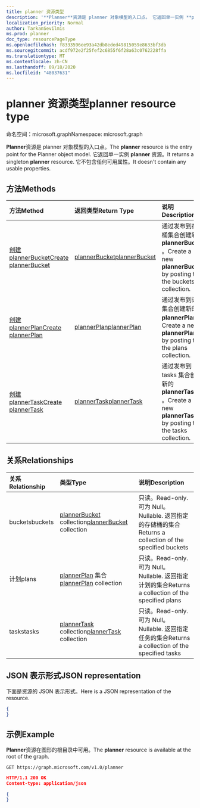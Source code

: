 ```yaml
---
title: planner 资源类型
description: '**Planner**资源是 planner 对象模型的入口点。 它返回单一实例 **planner** 资源。  它不包含任何可用属性。'
localization_priority: Normal
author: TarkanSevilmis
ms.prod: planner
doc_type: resourcePageType
ms.openlocfilehash: f8333596ee93a42db8eded49815059e8633bf3db
ms.sourcegitcommit: acdf972e2f25fef2c6855f6f28a63c0762228ffa
ms.translationtype: MT
ms.contentlocale: zh-CN
ms.lasthandoff: 09/18/2020
ms.locfileid: "48037631"
---
```

# <a name="planner-resource-type"></a><span data-ttu-id="5bf36-105">planner 资源类型</span><span class="sxs-lookup"><span data-stu-id="5bf36-105">planner resource type</span></span>

<span data-ttu-id="5bf36-106">命名空间：microsoft.graph</span><span class="sxs-lookup"><span data-stu-id="5bf36-106">Namespace: microsoft.graph</span></span>

<span data-ttu-id="5bf36-107">**Planner**资源是 planner 对象模型的入口点。</span><span class="sxs-lookup"><span data-stu-id="5bf36-107">The **planner** resource is the entry point for the Planner object model.</span></span> <span data-ttu-id="5bf36-108">它返回单一实例 **planner** 资源。</span><span class="sxs-lookup"><span data-stu-id="5bf36-108">It returns a singleton **planner** resource.</span></span>  <span data-ttu-id="5bf36-109">它不包含任何可用属性。</span><span class="sxs-lookup"><span data-stu-id="5bf36-109">It doesn't contain any usable properties.</span></span>


## <a name="methods"></a><span data-ttu-id="5bf36-110">方法</span><span class="sxs-lookup"><span data-stu-id="5bf36-110">Methods</span></span>

| <span data-ttu-id="5bf36-111">方法</span><span class="sxs-lookup"><span data-stu-id="5bf36-111">Method</span></span>           | <span data-ttu-id="5bf36-112">返回类型</span><span class="sxs-lookup"><span data-stu-id="5bf36-112">Return Type</span></span>    |<span data-ttu-id="5bf36-113">说明</span><span class="sxs-lookup"><span data-stu-id="5bf36-113">Description</span></span>|
|:---------------|:--------|:----------|
|[<span data-ttu-id="5bf36-114">创建 plannerBucket</span><span class="sxs-lookup"><span data-stu-id="5bf36-114">Create plannerBucket</span></span>](../api/planner-post-buckets.md) |[<span data-ttu-id="5bf36-115">plannerBucket</span><span class="sxs-lookup"><span data-stu-id="5bf36-115">plannerBucket</span></span>](plannerbucket.md)| <span data-ttu-id="5bf36-116">通过发布到存储桶集合创建新的 **plannerBucket** 。</span><span class="sxs-lookup"><span data-stu-id="5bf36-116">Create a new **plannerBucket** by posting to the buckets collection.</span></span>|
|[<span data-ttu-id="5bf36-117">创建 plannerPlan</span><span class="sxs-lookup"><span data-stu-id="5bf36-117">Create plannerPlan</span></span>](../api/planner-post-plans.md) |[<span data-ttu-id="5bf36-118">plannerPlan</span><span class="sxs-lookup"><span data-stu-id="5bf36-118">plannerPlan</span></span>](plannerplan.md)| <span data-ttu-id="5bf36-119">通过发布到计划集合创建新的 **plannerPlan** 。</span><span class="sxs-lookup"><span data-stu-id="5bf36-119">Create a new **plannerPlan** by posting to the plans collection.</span></span>|
|[<span data-ttu-id="5bf36-120">创建 plannerTask</span><span class="sxs-lookup"><span data-stu-id="5bf36-120">Create plannerTask</span></span>](../api/planner-post-tasks.md) |[<span data-ttu-id="5bf36-121">plannerTask</span><span class="sxs-lookup"><span data-stu-id="5bf36-121">plannerTask</span></span>](plannertask.md)| <span data-ttu-id="5bf36-122">通过发布到 tasks 集合创建新的 **plannerTask** 。</span><span class="sxs-lookup"><span data-stu-id="5bf36-122">Create a new **plannerTask** by posting to the tasks collection.</span></span>|

## <a name="relationships"></a><span data-ttu-id="5bf36-123">关系</span><span class="sxs-lookup"><span data-stu-id="5bf36-123">Relationships</span></span>
| <span data-ttu-id="5bf36-124">关系</span><span class="sxs-lookup"><span data-stu-id="5bf36-124">Relationship</span></span> | <span data-ttu-id="5bf36-125">类型</span><span class="sxs-lookup"><span data-stu-id="5bf36-125">Type</span></span>   |<span data-ttu-id="5bf36-126">说明</span><span class="sxs-lookup"><span data-stu-id="5bf36-126">Description</span></span>|
|:---------------|:--------|:----------|
|<span data-ttu-id="5bf36-127">buckets</span><span class="sxs-lookup"><span data-stu-id="5bf36-127">buckets</span></span>|<span data-ttu-id="5bf36-128">[plannerBucket](plannerbucket.md) collection</span><span class="sxs-lookup"><span data-stu-id="5bf36-128">[plannerBucket](plannerbucket.md) collection</span></span>| <span data-ttu-id="5bf36-129">只读。</span><span class="sxs-lookup"><span data-stu-id="5bf36-129">Read-only.</span></span> <span data-ttu-id="5bf36-130">可为 Null。</span><span class="sxs-lookup"><span data-stu-id="5bf36-130">Nullable.</span></span> <span data-ttu-id="5bf36-131">返回指定的存储桶的集合</span><span class="sxs-lookup"><span data-stu-id="5bf36-131">Returns a collection of the specified buckets</span></span>|
|<span data-ttu-id="5bf36-132">计划</span><span class="sxs-lookup"><span data-stu-id="5bf36-132">plans</span></span>|<span data-ttu-id="5bf36-133">[plannerPlan](plannerplan.md) 集合</span><span class="sxs-lookup"><span data-stu-id="5bf36-133">[plannerPlan](plannerplan.md) collection</span></span>| <span data-ttu-id="5bf36-134">只读。</span><span class="sxs-lookup"><span data-stu-id="5bf36-134">Read-only.</span></span> <span data-ttu-id="5bf36-135">可为 Null。</span><span class="sxs-lookup"><span data-stu-id="5bf36-135">Nullable.</span></span> <span data-ttu-id="5bf36-136">返回指定计划的集合</span><span class="sxs-lookup"><span data-stu-id="5bf36-136">Returns a collection of the specified plans</span></span>|
|<span data-ttu-id="5bf36-137">tasks</span><span class="sxs-lookup"><span data-stu-id="5bf36-137">tasks</span></span>|<span data-ttu-id="5bf36-138">[plannerTask](plannertask.md) collection</span><span class="sxs-lookup"><span data-stu-id="5bf36-138">[plannerTask](plannertask.md) collection</span></span>| <span data-ttu-id="5bf36-139">只读。</span><span class="sxs-lookup"><span data-stu-id="5bf36-139">Read-only.</span></span> <span data-ttu-id="5bf36-140">可为 Null。</span><span class="sxs-lookup"><span data-stu-id="5bf36-140">Nullable.</span></span> <span data-ttu-id="5bf36-141">返回指定任务的集合</span><span class="sxs-lookup"><span data-stu-id="5bf36-141">Returns a collection of the specified tasks</span></span>|

## <a name="json-representation"></a><span data-ttu-id="5bf36-142">JSON 表示形式</span><span class="sxs-lookup"><span data-stu-id="5bf36-142">JSON representation</span></span>
<span data-ttu-id="5bf36-143">下面是资源的 JSON 表示形式。</span><span class="sxs-lookup"><span data-stu-id="5bf36-143">Here is a JSON representation of the resource.</span></span>

<!-- {
  "blockType": "resource",
  "baseType": "microsoft.graph.entity",
  "@odata.type": "microsoft.graph.planner"
}-->

```json
{
}
```

## <a name="example"></a><span data-ttu-id="5bf36-144">示例</span><span class="sxs-lookup"><span data-stu-id="5bf36-144">Example</span></span>

<span data-ttu-id="5bf36-145">**Planner**资源在图形的根目录中可用。</span><span class="sxs-lookup"><span data-stu-id="5bf36-145">The **planner** resource is available at the root of the graph.</span></span>

<!--{
  "blockType": "request"
}-->
```http
GET https://graph.microsoft.com/v1.0/planner
```

<!--{
  "blockType": "response",
  "truncated": true,
  "@odata.type": "microsoft.graph.planner"
}-->
```json
HTTP/1.1 200 OK
Content-type: application/json

{
}
```

<!-- uuid: 8fcb5dbc-d5aa-4681-8e31-b001d5168d79
2015-10-25 14:57:30 UTC -->
<!-- {
  "type": "#page.annotation",
  "description": "planner resource",
  "keywords": "",
  "section": "documentation",
  "tocPath": ""
}-->

